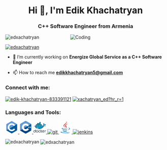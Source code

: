 <h1 align="center">Hi 👋, I'm Edik Khachatryan</h1>
<h3 align="center">C++ Software Engineer from Armenia</h3>

<img align="right" alt="Coding" width="300" src="https://cdn.dribbble.com/users/1162077/screenshots/3848914/programmer.gif">


<p align="left"> <img src="https://komarev.com/ghpvc/?username=edxachatryan&label=Profile%20views&color=0e75b6&style=flat" alt="edxachatryan" /> </p>

<p align="left"> <a href="https://github.com/ryo-ma/github-profile-trophy"><img src="https://github-profile-trophy.vercel.app/?username=edxachatryan" alt="edxachatryan" /></a> </p>

- 🔭 I’m currently working on **Energize Global Service as a C++ Software Engineer**

- 📫 How to reach me **edikkhachatryan5@gmail.com**

<h3 align="left">Connect with me:</h3>
<p align="left">
<a href="https://linkedin.com/in/edik-khachatryan-833391121" target="blank"><img align="center" src="https://raw.githubusercontent.com/rahuldkjain/github-profile-readme-generator/master/src/images/icons/Social/linked-in-alt.svg" alt="edik-khachatryan-833391121" height="30" width="40" /></a>
<a href="https://www.hackerrank.com/xachatryan_ed?hr_r=1" target="blank"><img align="center" src="https://raw.githubusercontent.com/rahuldkjain/github-profile-readme-generator/master/src/images/icons/Social/hackerrank.svg" alt="xachatryan_ed?hr_r=1" height="30" width="40" /></a>
</p>

<h3 align="left">Languages and Tools:</h3>
<p align="left"> <a href="https://www.cprogramming.com/" target="_blank" rel="noreferrer"> <img src="https://raw.githubusercontent.com/devicons/devicon/master/icons/c/c-original.svg" alt="c" width="40" height="40"/> </a> <a href="https://www.w3schools.com/cpp/" target="_blank" rel="noreferrer"> <img src="https://raw.githubusercontent.com/devicons/devicon/master/icons/cplusplus/cplusplus-original.svg" alt="cplusplus" width="40" height="40"/> </a> <a href="https://www.docker.com/" target="_blank" rel="noreferrer"> <img src="https://raw.githubusercontent.com/devicons/devicon/master/icons/docker/docker-original-wordmark.svg" alt="docker" width="40" height="40"/> </a> <a href="https://git-scm.com/" target="_blank" rel="noreferrer"> <img src="https://www.vectorlogo.zone/logos/git-scm/git-scm-icon.svg" alt="git" width="40" height="40"/> </a> <a href="https://www.java.com" target="_blank" rel="noreferrer"> <img src="https://raw.githubusercontent.com/devicons/devicon/master/icons/java/java-original.svg" alt="java" width="40" height="40"/> </a> <a href="https://www.jenkins.io" target="_blank" rel="noreferrer"> <img src="https://www.vectorlogo.zone/logos/jenkins/jenkins-icon.svg" alt="jenkins" width="40" height="40"/> </a> </p>

<p><img align="left" src="https://github-readme-stats.vercel.app/api/top-langs?username=edxachatryan&show_icons=true&locale=en&layout=compact" alt="edxachatryan" /></p>

<p>&nbsp;<img align="center" src="https://github-readme-stats.vercel.app/api?username=edxachatryan&show_icons=true&locale=en" alt="edxachatryan" /></p>



